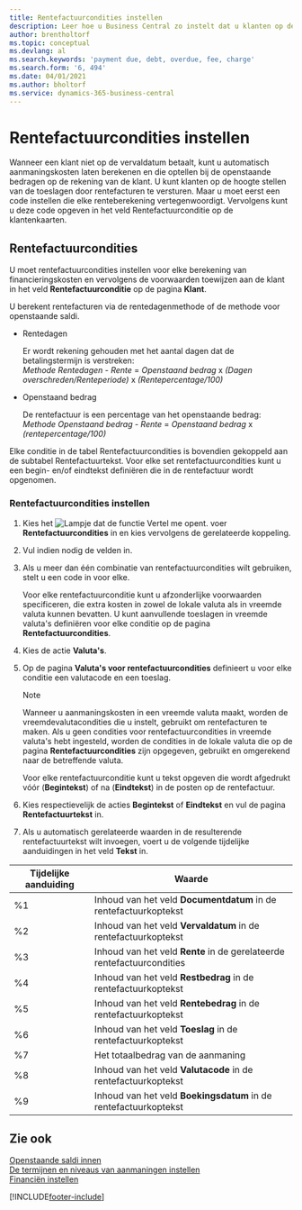 ```yaml
---
title: Rentefactuurcondities instellen
description: Leer hoe u Business Central zo instelt dat u klanten op de hoogte kunt stellen van extra kosten door rentefacturen te verzenden.
author: brentholtorf
ms.topic: conceptual
ms.devlang: al
ms.search.keywords: 'payment due, debt, overdue, fee, charge'
ms.search.form: '6, 494'
ms.date: 04/01/2021
ms.author: bholtorf
ms.service: dynamics-365-business-central
---
```

# Rentefactuurcondities instellen

Wanneer een klant niet op de vervaldatum betaalt, kunt u automatisch aanmaningskosten laten berekenen en die optellen bij de openstaande bedragen op de rekening van de klant. U kunt klanten op de hoogte stellen van de toeslagen door rentefacturen te versturen. Maar u moet eerst een code instellen die elke renteberekening vertegenwoordigt. Vervolgens kunt u deze code opgeven in het veld Rentefactuurconditie op de klantenkaarten.  

## Rentefactuurcondities

U moet rentefactuurcondities instellen voor elke berekening van financieringskosten en vervolgens de voorwaarden toewijzen aan de klant in het veld **Rentefactuurconditie** op de pagina **Klant**.

U berekent rentefacturen via de rentedagenmethode of de methode voor openstaande saldi.

* Rentedagen  
  
  Er wordt rekening gehouden met het aantal dagen dat de betalingstermijn is verstreken:  
  *Methode Rentedagen* - *Rente* = *Openstaand bedrag* x *(Dagen overschreden/Renteperiode)* x *(Rentepercentage/100)*

* Openstaand bedrag  
  
  De rentefactuur is een percentage van het openstaande bedrag:  
  *Methode Openstaand bedrag* - *Rente* = *Openstaand bedrag* x *(rentepercentage/100)*

Elke conditie in de tabel Rentefactuurcondities is bovendien gekoppeld aan de subtabel Rentefactuurtekst. Voor elke set rentefactuurcondities kunt u een begin- en/of eindtekst definiëren die in de rentefactuur wordt opgenomen.

### Rentefactuurcondities instellen

1. Kies het ![Lampje dat de functie Vertel me opent.](media/ui-search/search_small.png "Vertel me wat u wilt doen") voer **Rentefactuurcondities** in en kies vervolgens de gerelateerde koppeling.  
2. Vul indien nodig de velden in.
3. Als u meer dan één combinatie van rentefactuurcondities wilt gebruiken, stelt u een code in voor elke.

    Voor elke rentefactuurconditie kunt u afzonderlijke voorwaarden specificeren, die extra kosten in zowel de lokale valuta als in vreemde valuta kunnen bevatten. U kunt aanvullende toeslagen in vreemde valuta's definiëren voor elke conditie op de pagina **Rentefactuurcondities**.
4. Kies de actie **Valuta's**.
5. Op de pagina **Valuta's voor rentefactuurcondities** definieert u voor elke conditie een valutacode en een toeslag.

    > [!NOTE]  
    > Wanneer u aanmaningskosten in een vreemde valuta maakt, worden de vreemdevalutacondities die u instelt, gebruikt om rentefacturen te maken. Als u geen condities voor rentefactuurcondities in vreemde valuta's hebt ingesteld, worden de condities in de lokale valuta die op de pagina **Rentefactuurcondities** zijn opgegeven, gebruikt en omgerekend naar de betreffende valuta.

    Voor elke rentefactuurconditie kunt u tekst opgeven die wordt afgedrukt vóór (**Begintekst**) of na (**Eindtekst**) in de posten op de rentefactuur.  
6. Kies respectievelijk de acties **Begintekst** of **Eindtekst** en vul de pagina **Rentefactuurtekst** in.
7. Als u automatisch gerelateerde waarden in de resulterende rentefactuurtekst wilt invoegen, voert u de volgende tijdelijke aanduidingen in het veld **Tekst** in.

|Tijdelijke aanduiding|Waarde|  
|-----------------|-----------|  
|%1|Inhoud van het veld **Documentdatum** in de rentefactuurkoptekst|  
|%2|Inhoud van het veld **Vervaldatum** in de rentefactuurkoptekst|  
|%3|Inhoud van het veld **Rente** in de gerelateerde rentefactuurcondities|  
|%4|Inhoud van het veld **Restbedrag** in de rentefactuurkoptekst|  
|%5|Inhoud van het veld **Rentebedrag** in de rentefactuurkoptekst|  
|%6|Inhoud van het veld **Toeslag** in de rentefactuurkoptekst|  
|%7|Het totaalbedrag van de aanmaning|  
|%8|Inhoud van het veld **Valutacode** in de rentefactuurkoptekst|  
|%9|Inhoud van het veld **Boekingsdatum** in de rentefactuurkoptekst|  

## Zie ook

[Openstaande saldi innen](receivables-collect-outstanding-balances.md)  
[De termijnen en niveaus van aanmaningen instellen](finance-setup-reminders.md)  
[Financiën instellen](finance-setup-finance.md)  


[!INCLUDE[footer-include](includes/footer-banner.md)]
